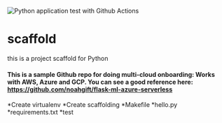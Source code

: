 ![Python application test with Github Actions](https://github.com/YisongZou/scaffold/workflows/Python%20application%20test%20with%20Github%20Actions/badge.svg)
# scaffold
this is a project scaffold for Python

#### This is a sample Github repo for doing multi-cloud onboarding: Works with AWS, Azure and GCP. You can see a good reference here: https://github.com/noahgift/flask-ml-azure-serverless

*Create virtualenv
*Create scaffolding
*Makefile
*hello.py
*requirements.txt
*test
